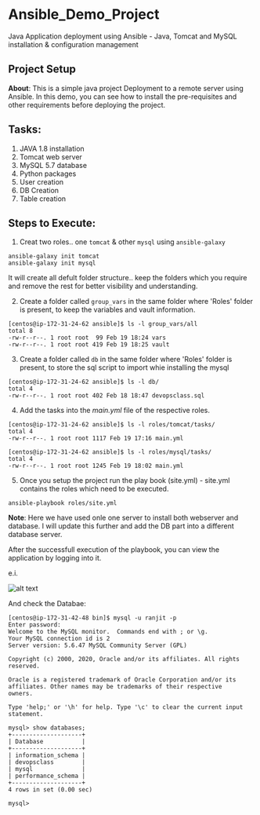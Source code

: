 # Ansible_Demo_Project
Java Application deployment using Ansible - Java, Tomcat and MySQL installation &amp; configuration management

## Project Setup
**About**: This is a simple java project Deployment to a remote server using Ansible. In this demo, you can see how to install the pre-requisites and other requirements before deploying the project.

Tasks:
-----
1. JAVA 1.8 installation
2. Tomcat web server
3. MySQL 5.7 database
4. Python packages
3. User creation
4. DB Creation
5. Table creation

Steps to Execute:
-----

1. Creat two roles.. one `tomcat` & other `mysql` using `ansible-galaxy`
```
ansible-galaxy init tomcat
ansible-galaxy init mysql
```

It will create all defult folder structure.. keep the folders which you require and remove the rest for better visibility and understanding.

2. Create a folder called `group_vars` in the same folder where 'Roles' folder is present, to keep the variables and vault information.
```
[centos@ip-172-31-24-62 ansible]$ ls -l group_vars/all
total 8
-rw-r--r--. 1 root root  99 Feb 19 18:24 vars
-rw-r--r--. 1 root root 419 Feb 19 18:25 vault
```
3. Create a folder called `db` in the same folder where 'Roles' folder is present, to store the sql script to import whie installing the mysql
```
[centos@ip-172-31-24-62 ansible]$ ls -l db/
total 4
-rw-r--r--. 1 root root 402 Feb 18 18:47 devopsclass.sql
```
4. Add the tasks into the *main.yml* file of the respective roles.
```
[centos@ip-172-31-24-62 ansible]$ ls -l roles/tomcat/tasks/
total 4
-rw-r--r--. 1 root root 1117 Feb 19 17:16 main.yml

[centos@ip-172-31-24-62 ansible]$ ls -l roles/mysql/tasks/
total 4
-rw-r--r--. 1 root root 1245 Feb 19 18:02 main.yml
```
5. Once you setup the project run the play book (site.yml) - site.yml contains the roles which need to be executed.
```
ansible-playbook roles/site.yml
```
**Note**: Here we have used onle one server to install both webserver and database. I will update this further and add the DB part into a different database server.

After the successfull execution of the playbook, you can view the application by logging into it.

e.i.

![alt text](https://github.com/ranjit4github/Ansible_Demo_Project/blob/master/Screenshot%202020-02-20%20at%2010.43.36%20PM.png)

And check the Databae:

```
[centos@ip-172-31-42-48 bin]$ mysql -u ranjit -p
Enter password: 
Welcome to the MySQL monitor.  Commands end with ; or \g.
Your MySQL connection id is 2
Server version: 5.6.47 MySQL Community Server (GPL)

Copyright (c) 2000, 2020, Oracle and/or its affiliates. All rights reserved.

Oracle is a registered trademark of Oracle Corporation and/or its
affiliates. Other names may be trademarks of their respective
owners.

Type 'help;' or '\h' for help. Type '\c' to clear the current input statement.

mysql> show databases;
+--------------------+
| Database           |
+--------------------+
| information_schema |
| devopsclass        |
| mysql              |
| performance_schema |
+--------------------+
4 rows in set (0.00 sec)

mysql>
```

